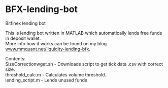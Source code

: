 # BFX-lending-bot
Bitfinex lending bot

This is lending bot written in MATLAB which automatically lends free funds in deposit wallet.  
More info how it works can be found on my blog www.mmquant.net/liquidity-lending-bfx.  

Contents:  
SizeCorrectionwget.sh - Downloads script to get tick data .csv with correct size.  
threshold_calc.m - Calculates volume threshold.  
lending_script.m - Lends unused funds
